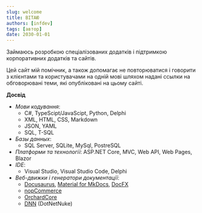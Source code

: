 ```yaml
---
slug: welcome
title: ВІТАЮ
authors: [infdev]
tags: [автор]
date: 2030-01-01
---
```


Займаюсь розробкою спеціалізованих додатків і підтримкою корпоративних додатків та сайтів.

Цей сайт мій помічник, а також допомагає не повторюватися і говорити з клієнтами та користувачами на одній мові шляхом надані ссылки на обговорювані теми, які опубліковані на цьому сайті.

**Досвід**

- *Мови кодування*:
  - C#, TypeScipt/JavaScipt, Python, Delphi
  - XML, HTML, CSS, Markdown
  - JSON, YAML
  - SQL, T-SQL
- *Базы данных*:
  - SQL Server, SQLite, MySql, PostreSQL
- *Платформи та технології*: ASP.NET Core, MVC, Web API, Web Pages, Blazor
- *IDE*:
  - Visual Studio, Visual Studio Code, Delphi
- *Веб-движки і генератори документації*:
  - [Docusaurus](https://docusaurus.io/), [Material for MkDocs](https://squidfunk.github.io/mkdocs-material/), [DocFX](https://dotnet.github.io/docfx/)
  - [nopCommerce](https://www.nopcommerce.com/ru)
  - [OrchardCore](https://orchardcore.net/)
  - [DNN](https://www.dnnsoftware.com/) (DotNetNuke)